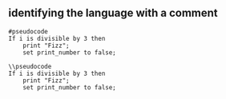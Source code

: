 ## identifying the language with a comment

<!-- source: https://github.com/bennage/reagan/blob/master/test/_reference.code#L10-L12 -->

```pseudocode
#pseudocode
If i is divisible by 3 then
    print "Fizz";
    set print_number to false;
```

<!-- source: https://github.com/bennage/reagan/blob/master/test/_reference.code#L10-L12 -->

```pseudocode
\\pseudocode
If i is divisible by 3 then
    print "Fizz";
    set print_number to false;
```